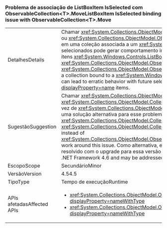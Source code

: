 ### <a name="listboxitem-isselected-binding-issue-with-observablecollectionlttgtmove"></a><span data-ttu-id="c8d12-101">Problema de associação de ListBoxItem IsSelected com ObservableCollection&lt;T&gt;.Move</span><span class="sxs-lookup"><span data-stu-id="c8d12-101">ListBoxItem IsSelected binding issue with ObservableCollection&lt;T&gt;.Move</span></span>

|   |   |
|---|---|
|<span data-ttu-id="c8d12-102">Detalhes</span><span class="sxs-lookup"><span data-stu-id="c8d12-102">Details</span></span>|<span data-ttu-id="c8d12-103">Chamar <xref:System.Collections.ObjectModel.ObservableCollection%601.Move(System.Int32,System.Int32)> ou <xref:System.Collections.ObjectModel.ObservableCollection%601.MoveItem(System.Int32,System.Int32)> em uma coleção associada a um <xref:System.Windows.Controls.ListBox?displayProperty=name> com itens selecionados pode gerar comportamento imprevisível em seleções ou cancelamentos de seleção futuros de itens <xref:System.Windows.Controls.ListBox?displayProperty=name>.</span><span class="sxs-lookup"><span data-stu-id="c8d12-103">Calling <xref:System.Collections.ObjectModel.ObservableCollection%601.Move(System.Int32,System.Int32)> or <xref:System.Collections.ObjectModel.ObservableCollection%601.MoveItem(System.Int32,System.Int32)> on a collection bound to a <xref:System.Windows.Controls.ListBox?displayProperty=name> with items selected can lead to erratic behavior with future selection or unselection of <xref:System.Windows.Controls.ListBox?displayProperty=name> items.</span></span>|
|<span data-ttu-id="c8d12-104">Sugestão</span><span class="sxs-lookup"><span data-stu-id="c8d12-104">Suggestion</span></span>|<span data-ttu-id="c8d12-105">Chamar <xref:System.Collections.ObjectModel.Collection%601.Remove(%600)?displayProperty=name> e <xref:System.Collections.ObjectModel.Collection%601.Insert(System.Int32,%600)?displayProperty=name> em vez de <xref:System.Collections.ObjectModel.ObservableCollection%601.Move(System.Int32,System.Int32)> é uma solução alternativa para esse problema.</span><span class="sxs-lookup"><span data-stu-id="c8d12-105">Calling <xref:System.Collections.ObjectModel.Collection%601.Remove(%600)?displayProperty=name> and <xref:System.Collections.ObjectModel.Collection%601.Insert(System.Int32,%600)?displayProperty=name> instead of <xref:System.Collections.ObjectModel.ObservableCollection%601.Move(System.Int32,System.Int32)> will work around this issue.</span></span> <span data-ttu-id="c8d12-106">Como alternativa, esse problema foi corrigido no .NET Framework 4.6 e pode ser resolvido com o upgrade para essa versão do .NET Framework.</span><span class="sxs-lookup"><span data-stu-id="c8d12-106">Alternatively, this issue has been fixed in the .NET Framework 4.6 and may be addressed by upgrading to that version of the .NET Framework.</span></span>|
|<span data-ttu-id="c8d12-107">Escopo</span><span class="sxs-lookup"><span data-stu-id="c8d12-107">Scope</span></span>|<span data-ttu-id="c8d12-108">Secundário</span><span class="sxs-lookup"><span data-stu-id="c8d12-108">Minor</span></span>|
|<span data-ttu-id="c8d12-109">Versão</span><span class="sxs-lookup"><span data-stu-id="c8d12-109">Version</span></span>|<span data-ttu-id="c8d12-110">4.5</span><span class="sxs-lookup"><span data-stu-id="c8d12-110">4.5</span></span>|
|<span data-ttu-id="c8d12-111">Tipo</span><span class="sxs-lookup"><span data-stu-id="c8d12-111">Type</span></span>|<span data-ttu-id="c8d12-112">Tempo de execução</span><span class="sxs-lookup"><span data-stu-id="c8d12-112">Runtime</span></span>|
|<span data-ttu-id="c8d12-113">APIs afetadas</span><span class="sxs-lookup"><span data-stu-id="c8d12-113">Affected APIs</span></span>|<ul><li><xref:System.Collections.ObjectModel.ObservableCollection%601.Move(System.Int32,System.Int32)?displayProperty=nameWithType></li><li><xref:System.Collections.ObjectModel.ObservableCollection%601.MoveItem(System.Int32,System.Int32)?displayProperty=nameWithType></li></ul>|

